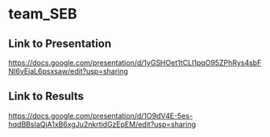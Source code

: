# team_SEB

## Link to Presentation
https://docs.google.com/presentation/d/1yGSHOet1tCLI1pqO95ZPhRys4sbFNI6vEjaL6psxsaw/edit?usp=sharing

## Link to Results
https://docs.google.com/presentation/d/1O9dV4E-5es-hqdBBsIaQjA1xB6xgJu2nkrtidGzEpEM/edit?usp=sharing